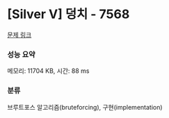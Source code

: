 # [Silver V] 덩치 - 7568 

[문제 링크](https://www.acmicpc.net/problem/7568) 

### 성능 요약

메모리: 11704 KB, 시간: 88 ms

### 분류

브루트포스 알고리즘(bruteforcing), 구현(implementation)

